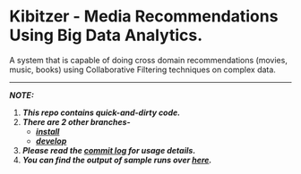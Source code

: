 # Kibitzer - Media Recommendations Using Big Data Analytics.

A system that is capable of doing cross domain recommendations (movies, music, books) using Collaborative Filtering techniques on complex data. 

***

**_NOTE:_**  
1. **_This repo contains quick-and-dirty code._**
2. **_There are 2 other branches-_**  
    - **_[install](https://gitlab.com/user501254/Kibitzer/tree/install)_**
    - **_[develop](https://gitlab.com/user501254/Kibitzer/tree/develop)_**     
3. **_Please read the [commit log](https://gitlab.com/user501254/Kibitzer/commits/master) for usage details._**
4. **_You can find the output of sample runs over [here](https://gitlab.com/user501254/Kibitzer/commit/5c5ca85b8c65a6112109f020ae1e015cce3ea07f)._**